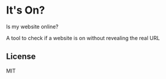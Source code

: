 # It's On?

Is my website online?

A tool to check if a website is on without revealing the real URL

## License

MIT
